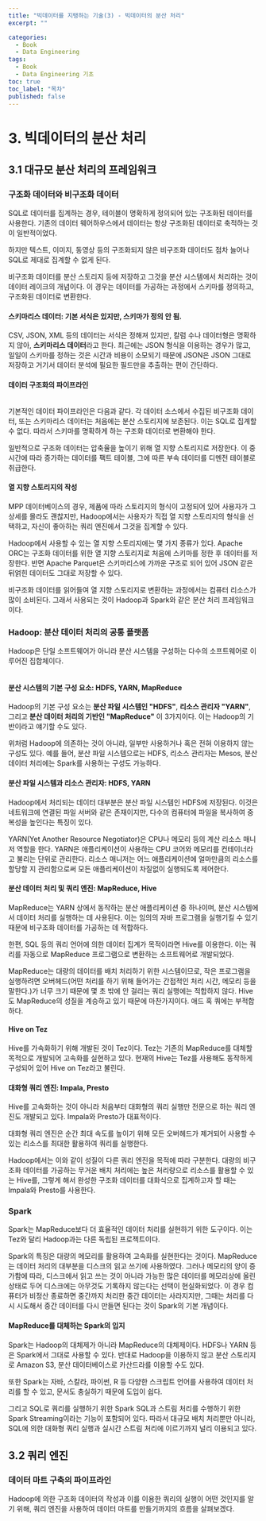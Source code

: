 ```yaml
---
title: "빅데이터를 지탱하는 기술(3) - 빅데이터의 분산 처리"
excerpt: ""

categories:
  - Book
  - Data Engineering
tags:
  - Book
  - Data Engineering 기초
toc: true
toc_label: "목차"
published: false
---
```


# 3. 빅데이터의 분산 처리

## 3.1 대규모 분산 처리의 프레임워크

### 구조화 데이터와 비구조화 데이터

SQL로 데이터를 집계하는 경우, 테이블이 명확하게 정의되어 있는 구조화된 데이터를 사용한다. 기존의 데이터 웨어하우스에서 데이터는 항상 구조화된 데이터로 축적하는 것이 일반적이었다.

하지만 텍스트, 이미지, 동영상 등의 구조화되지 않은 비구조화 데이터도 점차 늘어나 SQL로 제대로 집계할 수 없게 된다.

비구조화 데이터를 분산 스토리지 등에 저장하고 그것을 분산 시스템에서 처리하는 것이 데이터 레이크의 개념이다. 이 경우는 데이터를 가공하는 과정에서 스키마를 정의하고, 구조화된 데이터로 변환한다.

#### 스키마리스 데이터: 기본 서식은 있지만, 스키마가 정의 안 됨.

CSV, JSON, XML 등의 데이터는 서식은 정해져 있지만, 칼럼 수나 데이터형은 명확하지 않아, **스키마리스 데이터**라고 한다. 최근에는 JSON 형식을 이용하는 경우가 많고, 일일이 스키마를 정하는 것은 시간과 비용이 소모되기 때문에 JSON은 JSON 그대로 저장하고 거기서 데이터 분석에 필요한 필드만을 추출하는 편이 간단하다. 

#### 데이터 구조화의 파이프라인

<img src="">

기본적인 데이터 파이프라인은 다음과 같다. 각 데이터 소스에서 수집된 비구조화 데이터, 또는 스키마리스 데이터는 처음에는 분산 스토리지에 보존된다. 이는 SQL로 집계할 수 없다. 따라서 스키마를 명확하게 하는 구조화 데이터로 변환해야 한다. 

일반적으로 구조화 데이터는 압축율을 높이기 위해 열 지향 스토리지로 저장한다. 이 중 시간에 따라 증가하는 데이터를 팩트 테이블, 그에 따른 부속 데이터를 디멘전 테이블로 취급한다. 

#### 열 지향 스토리지의 작성

MPP 데이터베이스의 경우, 제품에 따라 스토리지의 형식이 고정되어 있어 사용자가 그 상세를 몰라도 괜찮지만, Hadoop에서는 사용자가 직접 열 지향 스토리지의 형식을 선택하고, 자신이 좋아하는 쿼리 엔진에서 그것을 집계할 수 있다.

Hadoop에서 사용할 수 있는 열 지향 스토리지에는 몇 가지 종류가 있다. Apache ORC는 구조화 데이터를 위한 열 지향 스토리지로 처음에 스키마를 정한 후 데이터를 저장한다. 반면 Apache Parquet은 스키마리스에 가까운 구조로 되어 있어 JSON 같은 뒤얽힌 데이터도 그대로 저장할 수 있다. 

비구조화 데이터를 읽어들여 열 지향 스토리지로 변환하는 과정에서는 컴퓨터 리소스가 많이 소비된다. 그래서 사용되는 것이 Hadoop과 Spark와 같은 분산 처리 프레임워크이다. 

### Hadoop: 분산 데이터 처리의 공통 플랫폼

Hadoop은 단일 소프트웨어가 아니라 분산 시스템을 구성하는 다수의 소프트웨어로 이루어진 집합체이다. 

<img src="">

#### 분산 시스템의 기본 구성 요소: HDFS, YARN, MapReduce

Hadoop의 기본 구성 요소는 **분산 파일 시스템인 "HDFS"**, **리소스 관리자 "YARN"**, 그리고 **분산 데이터 처리의 기반인 "MapReduce"** 이 3가지이다. 이는 Hadoop의 기반이라고 얘기할 수도 있다. 

위처럼 Hadoop에 의존하는 것이 아니라, 일부만 사용하거나 혹은 전혀 이용하지 않는 구성도 있다. 예를 들어, 분산 파일 시스템으로는 HDFS, 리소스 관리자는 Mesos, 분산 데이터 처리에는 Spark를 사용하는 구성도 가능하다. 

#### 분산 파일 시스템과 리소스 관리자: HDFS, YARN

Hadoop에서 처리되는 데이터 대부분은 분산 파일 시스템인 HDFS에 저장된다. 이것은 네트워크에 연결된 파일 서버와 같은 존재이지만, 다수의 컴퓨터에 파일을 복사하여 중복성을 높인다는 특징이 있다.

YARN(Yet Another Resource Negotiator)은 CPU나 메모리 등의 계산 리소스 매니저 역할을 한다. YARN은 애플리케이션이 사용하는 CPU 코어와 메모리를 컨테이너라고 불리는 단위로 관리한다. 리소스 매니저는 어느 애플리케이션에 얼마만큼의 리소스를 할당할 지 관리함으로써 모든 애플리케이션이 차질없이 실행되도록 제어한다.

#### 분산 데이터 처리 및 쿼리 엔진: MapReduce, Hive

MapReduce는 YARN 상에서 동작하는 분산 애플리케이션 중 하나이며, 분산 시스템에서 데이터 처리를 실행하는 데 사용된다. 이는 임의의 자바 프로그램을 실행기킬 수 있기 때문에 비구조화 데이터를 가공하는 데 적합하다.

한편, SQL 등의 쿼리 언어에 의한 데이터 집계가 목적이라면 Hive를 이용한다. 이는 쿼리를 자동으로 MapReduce 프로그램으로 변환하는 소프트웨어로 개발되었다. 

MapReduce는 대량의 데이터를 배치 처리하기 위한 시스템이므로, 작은 프로그램을 실행하려면 오버헤드(어떤 처리를 하기 위해 들어가는 간접적인 처리 시간, 메모리 등을 말한다.)가 너무 크기 때문에 몇 초 밖에 안 걸리는 쿼리 실행에는 적합하지 않다. Hive도 MapReduce의 성질을 계승하고 있기 때문에 마찬가지이다. 애드 혹 쿼에는 부적합하다. 

#### Hive on Tez

Hive를 가속화하기 위해 개발된 것이 Tez이다. Tez는 기존의 MapReduce를 대체할 목적으로 개발되어 고속화를 실현하고 있다. 현재의 Hive는 Tez를 사용해도 동작하게 구성되어 있어 Hive on Tez라고 불린다. 

#### 대화형 쿼리 엔진: Impala, Presto

Hive를 고속화하는 것이 아니라 처음부터 대화형의 쿼리 실행만 전문으로 하는 쿼리 엔진도 개발되고 있다. Impala와 Presto가 대표적이다.

대화형 쿼리 엔진은 순간 최대 속도를 높이기 위해 모든 오버헤드가 제거되어 사용할 수 있는 리소스를 최대한 활용하여 쿼리를 실행한다. 

Hadoop에서는 이와 같이 성질이 다른 쿼리 엔진을 목적에 따라 구분한다. 대량의 비구조화 데이터를 가공하는 무거운 배치 처리에는 높은 처리량으로 리소스를 활용할 수 있는 Hive를, 그렇게 해서 완성한 구조화 데이터를 대화식으로 집계하고자 할 때는 Impala와 Presto를 사용한다. 

### Spark

Spark는 MapReduce보다 더 효율적인 데이터 처리를 실현하기 위한 도구이다. 이는 Tez와 달리 Hadoop과는 다른 독립된 프로젝트이다.

Spark의 특징은 대량의 메모리를 활용하여 고속화를 실현한다는 것이다. MapReduce는 데이터 처리의 대부분을 디스크의 읽고 쓰기에 사용하였다. 그러나 메모리의 양이 증가함에 따라, 디스크에서 읽고 쓰는 것이 아니라 가능한 많은 데이터를 메모리상에 올린 상태로 두어 디스크에는 아무것도 기록하지 않는다는 선택이 현실화되었다. 이 경우 컴퓨터가 비정산 종료하면 중간까지 처리한 중간 데이터는 사라지지만, 그때는 처리를 다시 시도해서 중간 데이터를 다시 만들면 된다는 것이 Spark의 기본 개념이다. 

#### MapReduce를 대체하는 Spark의 입지

Spark는 Hadoop의 대체제가 아니라 MapReduce의 대체제이다. HDFS나 YARN 등은 Spark에서 그대로 사용할 수 있다. 반대로 Hadoop을 이용하지 않고 분산 스토리지로 Amazon S3, 분산 데이터베이스로 카산드라를 이용할 수도 있다. 

또한 Spark는 자바, 스칼라, 파이썬, R 등 다양한 스크립트 언어를 사용하여 데이터 처리를 할 수 있고, 문서도 충실하기 때문에 도입이 쉽다. 

그리고 SQL로 쿼리를 실행하기 위한 Spark SQL과 스트림 처리를 수행하기 위한 Spark Streaming이라는 기능이  포함되어 있다. 따라서 대규모 배치 처리뿐만 아니라, SQL에 의한 대화형 쿼리 실행과 실시간 스트림 처리에 이르기까지 널리 이용되고 있다. 

## 3.2 쿼리 엔진

### 데이터 마트 구축의 파이프라인

Hadoop에 의한 구조화 데이터의 작성과 이를 이용한 쿼리의 실행이 어떤 것인지를 알기 위해, 쿼리 엔진을 사용하여 데이터 마트를 만들기까지의 흐름을 살펴보겠다.

<img src="">